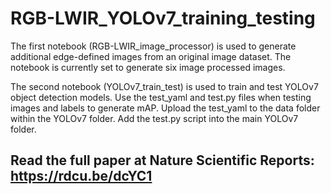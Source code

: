 # RGB-LWIR_YOLOv7_training_testing
The first notebook (RGB-LWIR_image_processor) is used to generate additional edge-defined images from an original image dataset. The notebook is currently set to generate six image processed images. 

The second notebook (YOLOv7_train_test) is used to train and test YOLOv7 object detection models. Use the test_yaml and test.py files when testing images and labels to generate mAP. Upload the test_yaml to the data folder within the YOLOv7 folder. Add the test.py script into the main YOLOv7 folder. 

## Read the full paper at Nature Scientific Reports: https://rdcu.be/dcYC1
